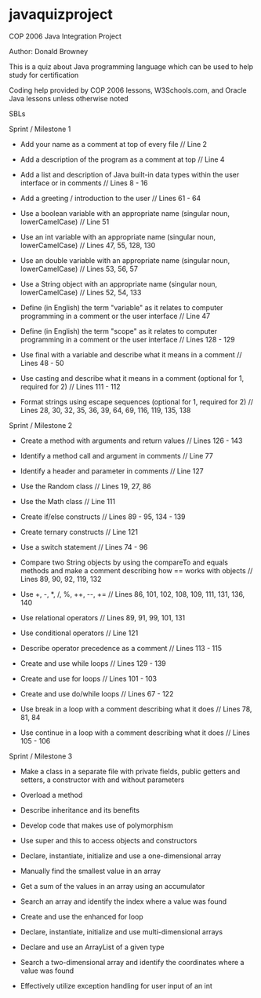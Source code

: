 # javaquizproject
COP 2006 Java Integration Project

Author: Donald Browney

This is a quiz about Java programming language which can be used to help study for certification

Coding help provided by COP 2006 lessons, W3Schools.com, and Oracle Java lessons unless otherwise
noted

SBLs

Sprint / Milestone 1

- Add your name as a comment at top of every file // Line 2

- Add a description of the program as a comment at top // Line 4

- Add a list and description of Java built-in data types within the user interface or in comments // Lines 8 - 16

- Add a greeting / introduction to the user // Lines 61 - 64

- Use a boolean variable with an appropriate name  (singular noun, lowerCamelCase) // Line 51

- Use an int variable with an appropriate name (singular noun, lowerCamelCase) // Lines 47, 55, 128, 130

- Use an double variable with an appropriate name (singular noun, lowerCamelCase) // Lines 53, 56, 57

- Use a String object with an appropriate name (singular noun, lowerCamelCase) // Lines 52, 54, 133

- Define (in English) the term "variable" as it relates to computer programming in a comment or the user interface // Line 47

- Define (in English) the term "scope" as it relates to computer programming in a comment or the user interface // Lines 128 - 129

- Use final with a variable and describe what it means in a comment // Lines 48 - 50

- Use casting and describe what it means in a comment (optional for 1, required for 2) // Lines 111 - 112

- Format strings using escape sequences (optional for 1, required for 2) // Lines 28, 30, 32, 35, 36, 39, 64, 69, 116, 119, 135, 138

Sprint / Milestone 2

- Create a method with arguments and return values // Lines 126 - 143

- Identify a method call and argument in comments // Line 77

- Identify a header and parameter in comments // Line 127

- Use the Random class // Lines 19, 27, 86

- Use the Math class // Line 111

- Create if/else constructs // Lines 89 - 95, 134 - 139

- Create ternary constructs // Line 121

- Use a switch statement // Lines 74 - 96

- Compare two String objects by using the compareTo and equals methods and make a comment describing how == works with objects // Lines 89, 90, 92, 119, 132

- Use +, -, *, /, %, ++, --, += // Lines 86, 101, 102, 108, 109, 111, 131, 136, 140

- Use relational operators // Lines 89, 91, 99, 101, 131

- Use conditional operators // Line 121

- Describe operator precedence as a comment // Lines 113 - 115

- Create and use while loops // Lines 129 - 139

- Create and use for loops // Lines 101 - 103

- Create and use do/while loops // Lines 67 - 122

- Use break in a loop with a comment describing what it does // Lines 78, 81, 84

- Use continue in a loop with a comment describing what it does // Lines 105 - 106

Sprint / Milestone 3

- Make a class in a separate file with private fields, public getters and setters, a constructor with and without parameters

- Overload a method

- Describe inheritance and its benefits

- Develop code that makes use of polymorphism

- Use super and this to access objects and constructors

- Declare, instantiate, initialize and use a one-dimensional array

- Manually find the smallest value in an array

- Get a sum of the values in an array using an accumulator

- Search an array and identify the index where a value was found

- Create and use the enhanced for loop

- Declare, instantiate, initialize and use multi-dimensional arrays

- Declare and use an ArrayList of a given type

- Search a two-dimensional array and identify the coordinates where a value was found

- Effectively utilize exception handling for user input of an int
